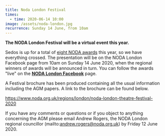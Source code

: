 ```yaml
---
title: Noda London Festival
times:
  - time: 2020-06-14 10:00
image: /assets/noda-london.jpg
recurrence: Sunday 14 June, from 10am
---
```

**The NODA London Festival will be a virtual event this year.**

Sedos is up for a total of [eight NODA awards](https://sedos.co.uk/news/2020-05-15-sedos-wins-eight-noda-district-awards) this year, so we have everything crossed. The presentation will be on the NODA London Facebook page from 10am on Sunday 14 June 2020, when the regional winners of awards will be announced in turn. You can follow the awards "live" on the **[NODA London Facebook](https://www.facebook.com/NODA.London/)** page.

A Festival brochure has been produced containing all the usual information including the AGM papers. A link to the brochure can be found below.

<https://www.noda.org.uk/regions/london/noda-london-theatre-festival-2020>

If you have any comments or questions or if you object to anything concerning the AGM please email Andrew Rogers, the NODA London regional councillor (mailto:andrew.rogers@noda.org.uk) by Friday 12 June 2020.
